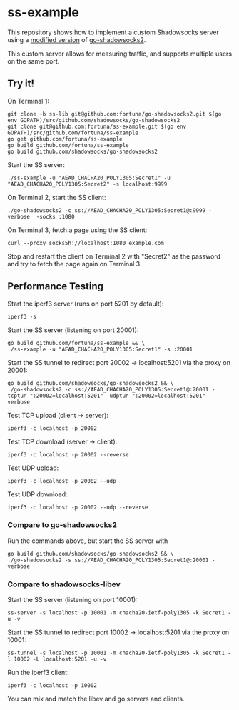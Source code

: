 # ss-example

This repository shows how to implement a custom Shadowsocks server using a [modified version](https://github.com/fortuna/go-shadowsocks2/pull/1) of [go-shadowsocks2](https://github.com/shadowsocks/go-shadowsocks2).

This custom server allows for measuring traffic, and supports multiple users on the same port.

## Try it!

On Terminal 1:
```
git clone -b ss-lib git@github.com:fortuna/go-shadowsocks2.git $(go env GOPATH)/src/github.com/shadowsocks/go-shadowsocks2
git clone git@github.com:fortuna/ss-example.git $(go env GOPATH)/src/github.com/fortuna/ss-example
go get github.com/fortuna/ss-example
go build github.com/fortuna/ss-example
go build github.com/shadowsocks/go-shadowsocks2
```

Start the SS server:
```
./ss-example -u "AEAD_CHACHA20_POLY1305:Secret1" -u "AEAD_CHACHA20_POLY1305:Secret2" -s localhost:9999
```

On Terminal 2, start the SS client:
```
./go-shadowsocks2 -c ss://AEAD_CHACHA20_POLY1305:Secret1@:9999 -verbose  -socks :1080
```

On Terminal 3, fetch a page using the SS client:
```
curl --proxy socks5h://localhost:1080 example.com
```

Stop and restart the client on Terminal 2 with "Secret2" as the password and try to fetch the page again on Terminal 3.


## Performance Testing

Start the iperf3 server (runs on port 5201 by default):
```
iperf3 -s
```

Start the SS server (listening on port 20001):
```
go build github.com/fortuna/ss-example && \
./ss-example -u "AEAD_CHACHA20_POLY1305:Secret1" -s :20001
```

Start the SS tunnel to redirect port 20002 -> localhost:5201 via the proxy on 20001:
```
go build github.com/shadowsocks/go-shadowsocks2 && \
./go-shadowsocks2 -c ss://AEAD_CHACHA20_POLY1305:Secret1@:20001 -tcptun ":20002=localhost:5201" -udptun ":20002=localhost:5201" -verbose
```

Test TCP upload (client -> server):
```
iperf3 -c localhost -p 20002
```

Test TCP download (server -> client):
```
iperf3 -c localhost -p 20002 --reverse
```

Test UDP upload:
```
iperf3 -c localhost -p 20002 --udp
```

Test UDP download:
```
iperf3 -c localhost -p 20002 --udp --reverse
```

### Compare to go-shadowsocks2

Run the commands above, but start the SS server with
```
go build github.com/shadowsocks/go-shadowsocks2 && \
./go-shadowsocks2 -s ss://AEAD_CHACHA20_POLY1305:Secret1@:20001 -verbose
```


### Compare to shadowsocks-libev 

Start the SS server (listening on port 10001):
```
ss-server -s localhost -p 10001 -m chacha20-ietf-poly1305 -k Secret1 -u -v
```

Start the SS tunnel to redirect port 10002 -> localhost:5201 via the proxy on 10001:
```
ss-tunnel -s localhost -p 10001 -m chacha20-ietf-poly1305 -k Secret1 -l 10002 -L localhost:5201 -u -v
```

Run the iperf3 client:
```
iperf3 -c localhost -p 10002
```

You can mix and match the libev and go servers and clients.